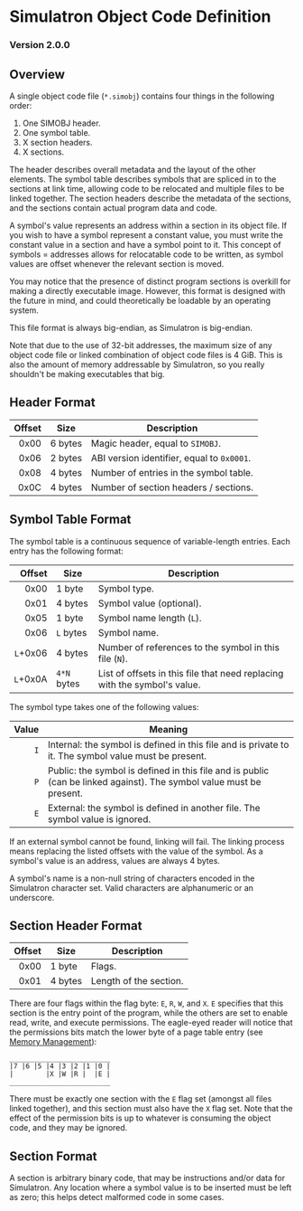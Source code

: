 # Simulatron Object Code Definition
### Version 2.0.0

## Overview
A single object code file (`*.simobj`) contains four things in the following order:
1. One SIMOBJ header.
2. One symbol table.
3. X section headers.
4. X sections.

The header describes overall metadata and the layout of the other elements. The symbol table describes symbols that are spliced in to the sections at link time, allowing code to be relocated and multiple files to be linked together. The section headers describe the metadata of the sections, and the sections contain actual program data and code.

A symbol's value represents an address within a section in its object file. If you wish to have a symbol represent a constant value, you must write the constant value in a section and have a symbol point to it. This concept of symbols = addresses allows for relocatable code to be written, as symbol values are offset whenever the relevant section is moved.

You may notice that the presence of distinct program sections is overkill for making a directly executable image. However, this format is designed with the future in mind, and could theoretically be loadable by an operating system.

This file format is always big-endian, as Simulatron is big-endian.

Note that due to the use of 32-bit addresses, the maximum size of any object code file or linked combination of object code files is 4 GiB. This is also the amount of memory addressable by Simulatron, so you really shouldn't be making executables that big.

## Header Format
| Offset | Size    | Description                                |
| ------:| ------- | ------------------------------------------ |
|   0x00 | 6 bytes | Magic header, equal to `SIMOBJ`.           |
|   0x06 | 2 bytes | ABI version identifier, equal to `0x0001`. |
|   0x08 | 4 bytes | Number of entries in the symbol table.     |
|   0x0C | 4 bytes | Number of section headers / sections.      |

## Symbol Table Format
The symbol table is a continuous sequence of variable-length entries. Each entry has the following format:

|   Offset | Size        | Description                                                               |
| --------:| ----------- | ------------------------------------------------------------------------- |
|     0x00 | 1 byte      | Symbol type.                                                              |
|     0x01 | 4 bytes     | Symbol value (optional).                                                  |
|     0x05 | 1 byte      | Symbol name length (`L`).                                                 |
|     0x06 | `L` bytes   | Symbol name.                                                              |
| `L`+0x06 | 4 bytes     | Number of references to the symbol in this file (`N`).                    |
| `L`+0x0A | `4*N` bytes | List of offsets in this file that need replacing with the symbol's value. |

The symbol type takes one of the following values:

| Value | Meaning                                                                                                             |
| -----:| ------------------------------------------------------------------------------------------------------------------- |
|  `I`  | Internal: the symbol is defined in this file and is private to it. The symbol value must be present.                |
|  `P`  | Public: the symbol is defined in this file and is public (can be linked against). The symbol value must be present. |
|  `E`  | External: the symbol is defined in another file. The symbol value is ignored.                                       |

If an external symbol cannot be found, linking will fail. The linking process means replacing the listed offsets with the value of the symbol. As a symbol's value is an address, values are always 4 bytes.

A symbol's name is a non-null string of characters encoded in the Simulatron character set. Valid characters are alphanumeric or an underscore.

## Section Header Format
| Offset | Size    | Description            |
| ------:| ------- | ---------------------- |
|   0x00 | 1 byte  | Flags.                 |
|   0x01 | 4 bytes | Length of the section. |

There are four flags within the flag byte: `E`, `R`, `W`, and `X`. `E` specifies that this section is the entry point of the program, while the others are set to enable read, write, and execute permissions. The eagle-eyed reader will notice that the permissions bits match the lower byte of a page table entry (see [Memory Management](memory-management.md)):
```
_________________________
|7 |6 |5 |4 |3 |2 |1 |0 |
|        |X |W |R |  |E |
_________________________
```

There must be exactly one section with the `E` flag set (amongst all files linked together), and this section must also have the `X` flag set. Note that the effect of the permission bits is up to whatever is consuming the object code, and they may be ignored.

## Section Format
A section is arbitrary binary code, that may be instructions and/or data for Simulatron. Any location where a symbol value is to be inserted must be left as zero; this helps detect malformed code in some cases.
